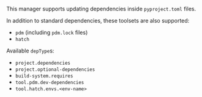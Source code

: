 This manager supports updating dependencies inside `pyproject.toml` files.

In addition to standard dependencies, these toolsets are also supported:

-   `pdm` (including `pdm.lock` files)
-   `hatch`

Available `depType`s:

-   `project.dependencies`
-   `project.optional-dependencies`
-   `build-system.requires`
-   `tool.pdm.dev-dependencies`
-   `tool.hatch.envs.<env-name>`
